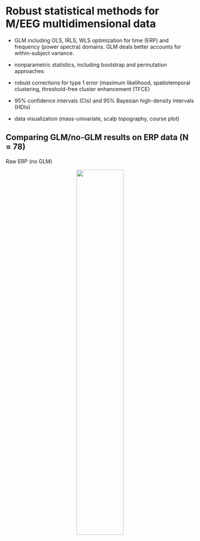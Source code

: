 # Robust statistical methods for M/EEG multidimensional data

- GLM including OLS, IRLS, WLS optimization for time (ERP) and frequency (power spectra) domains. GLM deals better accounts for within-subject variance.

- nonparametric statistics, including bootstrap and permutation approaches

- robust corrections for type 1 error (maximum likelihood, spatiotemporal clustering, threshold-free cluster enhancement (TFCE)

- 95% confidence intervals (CIs) and 95% Bayesian high-density intervals (HDIs)

- data visualization (mass-univariate, scalp topography, course plot)


## Comparing GLM/no-GLM results on ERP data (N = 78) 

Raw ERP (no GLM)
<p align="center" width="100%">
    <img width="50%" src="https://github.com/amisepa/BrainBeats/blob/main/figures/result_unpleasant-neutral_RAW_corrected.png">
</p>
